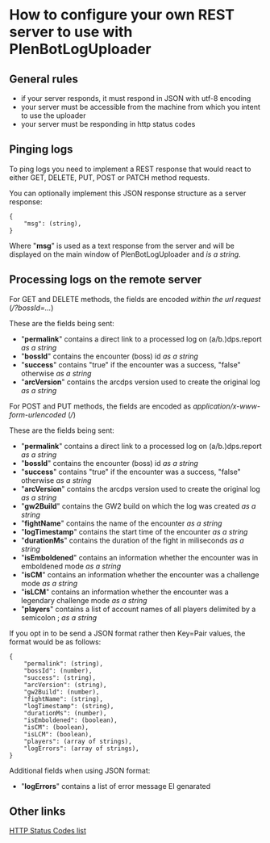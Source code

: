 # How to configure your own REST server to use with PlenBotLogUploader

## General rules

* if your server responds, it must respond in JSON with utf-8 encoding
* your server must be accessible from the machine from which you intent to use the uploader
* your server must be responding in http status codes

## Pinging logs

To ping logs you need to implement a REST response that would react to either GET, DELETE, PUT, POST or PATCH method
requests.

You can optionally implement this JSON response structure as a server response:

    {
        "msg": (string),
    }

Where "**msg**" is used as a text response from the server and will be displayed on the main window of
PlenBotLogUploader and *is a string*.

## Processing logs on the remote server

For GET and DELETE methods, the fields are encoded *within the url request* (*/?bossId=...*)

These are the fields being sent:

* "**permalink**" contains a direct link to a processed log on (a/b.)dps.report *as a string*
* "**bossId**" contains the encounter (boss) id *as a string*
* "**success**" contains "true" if the encounter was a success, "false" otherwise *as a string*
* "**arcVersion**" contains the arcdps version used to create the original log *as a string*

For POST and PUT methods, the fields are encoded as *application/x-www-form-urlencoded* (*/*)

These are the fields being sent:

* "**permalink**" contains a direct link to a processed log on (a/b.)dps.report *as a string*
* "**bossId**" contains the encounter (boss) id *as a string*
* "**success**" contains "true" if the encounter was a success, "false" otherwise *as a string*
* "**arcVersion**" contains the arcdps version used to create the original log *as a string*
* "**gw2Build**" contains the GW2 build on which the log was created *as a string*
* "**fightName**" contains the name of the encounter *as a string*
* "**logTimestamp**" contains the start time of the encounter *as a string*
* "**durationMs**" contains the duration of the fight in miliseconds *as a string*
* "**isEmboldened**" contains an information whether the encounter was in emboldened mode *as a string*
* "**isCM**" contains an information whether the encounter was a challenge mode *as a string*
* "**isLCM**" contains an information whether the encounter was a legendary challenge mode *as a string*
* "**players**" contains a list of account names of all players delimited by a semicolon ; *as a string*

If you opt in to be send a JSON format rather then Key=Pair values, the format would be as follows:

    {
        "permalink": (string),
        "bossId": (number),
        "success": (string),
        "arcVersion": (string),
        "gw2Build": (number),
        "fightName": (string),
        "logTimestamp": (string),
        "durationMs": (number),
        "isEmboldened": (boolean),
        "isCM": (boolean),
        "isLCM": (boolean),
        "players": (array of strings),
        "logErrors": (array of strings),
    }

Additional fields when using JSON format:

* "**logErrors**" contains a list of error message EI genarated

## Other links

[HTTP Status Codes list](https://en.wikipedia.org/wiki/List_of_HTTP_status_codes)
